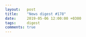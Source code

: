 ```yaml
---
layout:   post
title:    "News digest #178"
date:     2019-05-06 12:00:00 +0300
tags:     digest
comments: true
---
```

